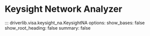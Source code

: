 # Keysight Network Analyzer

<!-- prettier-ignore -->
::: driverlib.visa.keysight_na.KeysightNA
    options:
      show_bases: false
      show_root_heading: false
      summary: false
